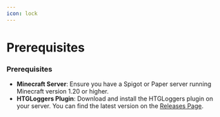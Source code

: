 ```yaml
---
icon: lock
---
```


# Prerequisites

### Prerequisites

* **Minecraft Server**: Ensure you have a Spigot or Paper server running Minecraft version 1.20 or higher.
* **HTGLoggers Plugin**: Download and install the HTGLoggers plugin on your server. You can find the latest version on the [Releases Page](https://github.com/WaleonGames/htgloggers/releases).
